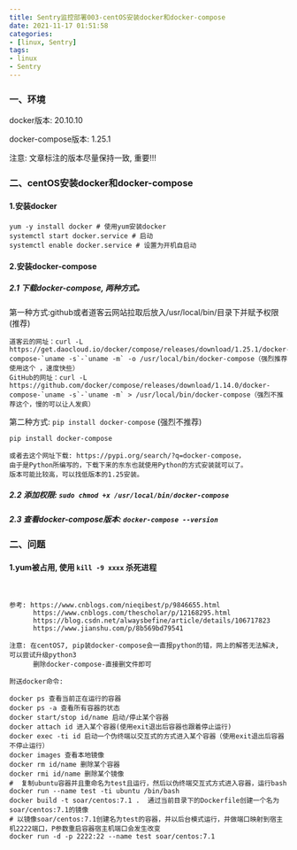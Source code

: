 ```yaml
---
title: Sentry监控部署003-centOS安装docker和docker-compose
date: 2021-11-17 01:51:58
categories:  
- [linux, Sentry]  
tags:  
- linux
- Sentry
---
```


### 一、环境

docker版本: 20.10.10

docker-compose版本: 1.25.1

注意: 文章标注的版本尽量保持一致, 重要!!!

### 二、centOS安装docker和docker-compose

#### 1.安装docker

```shell
yum -y install docker # 使用yum安装docker
systemctl start docker.service # 启动
systemctl enable docker.service # 设置为开机自启动
```

#### 2.安装docker-compose

##### 2.1 下载docker-compose, 两种方式。

第一种方式:github或者道客云网站拉取后放入/usr/local/bin/目录下并赋予权限 (推荐)
```shell
道客云的网址：curl -L https://get.daocloud.io/docker/compose/releases/download/1.25.1/docker-compose-`uname -s`-`uname -m` -o /usr/local/bin/docker-compose（强烈推荐使用这个 ，速度快些）
GitHub的网址：curl -L https://github.com/docker/compose/releases/download/1.14.0/docker-compose-`uname -s`-`uname -m` > /usr/local/bin/docker-compose（强烈不推荐这个，慢的可以让人发疯）
```
第二种方式: `pip install docker-compose` (强烈不推荐)
```
pip install docker-compose

或者去这个网址下载: https://pypi.org/search/?q=docker-compose，
由于是Python所编写的，下载下来的东东也就使用Python的方式安装就可以了。
版本可能比较高，可以找低版本的1.25安装。
```

##### 2.2 添加权限: `sudo chmod +x /usr/local/bin/docker-compose`

##### 2.3 查看docker-compose版本: `docker-compose --version`

### 二、问题

#### 1.yum被占用, 使用 `kill -9 xxxx` 杀死进程

&nbsp;

```
参考: https://www.cnblogs.com/nieqibest/p/9846655.html
      https://www.cnblogs.com/thescholar/p/12168295.html
      https://blog.csdn.net/alwaysbefine/article/details/106717823
      https://www.jianshu.com/p/8b569bd79541

注意: 在centOS7, pip装docker-compose会一直报python的错，网上的解答无法解决, 可以尝试升级python3
      删除docker-compose-直接删文件即可
```

```
附送docker命令:

docker ps 查看当前正在运行的容器
docker ps -a 查看所有容器的状态
docker start/stop id/name 启动/停止某个容器
docker attach id 进入某个容器(使用exit退出后容器也跟着停止运行)
docker exec -ti id 启动一个伪终端以交互式的方式进入某个容器（使用exit退出后容器不停止运行）
docker images 查看本地镜像
docker rm id/name 删除某个容器
docker rmi id/name 删除某个镜像
#  复制ubuntu容器并且重命名为test且运行，然后以伪终端交互式方式进入容器，运行bash
docker run --name test -ti ubuntu /bin/bash 
docker build -t soar/centos:7.1 .  通过当前目录下的Dockerfile创建一个名为soar/centos:7.1的镜像
# 以镜像soar/centos:7.1创建名为test的容器，并以后台模式运行，并做端口映射到宿主机2222端口，P参数重启容器宿主机端口会发生改变
docker run -d -p 2222:22 --name test soar/centos:7.1
```
